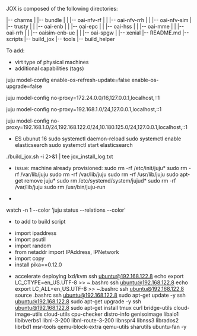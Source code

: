 JOX is composed of the following directories: 

|-- charms
|   |-- bundle
|   |  |-- oai-nfv-rf
|   |  |-- oai-nfv-rrh 
|   |  |-- oai-nfv-sim
|   |-- trusty
|   |   |-- oai-enb
|   |   |-- oai-epc
|   |   |-- oai-hss
|   |   |-- oai-mme
|   |   |-- oai-rrh
|   |   |-- oaisim-enb-ue
|   |   |-- oai-spgw
|   |-- xenial
|-- README.md
|-- scripts
    |-- build_jox
    |-- tools
        |-- build_helper
        
        
To add:
- virt type of physical machines
- additional capabilities (tags)
 

juju model-config enable-os-refresh-update=false enable-os-upgrade=false


juju model-config no-proxy=172.24.0.0/16,127.0.0.1,localhost,::1


juju model-config no-proxy=192.168.1.0/24,127.0.0.1,localhost,::1

juju model-config no-proxy=192.168.1.0/24,192.168.122.0/24,10.180.125.0/24,127.0.0.1,localhost,::1






- ES ubunut 16 
sudo systemctl daemon-reload
sudo systemctl enable elasticsearch
sudo systemctl start elasticsearch


./build_jox.sh -i 2>&1 | tee jox_install_log.txt

- issue: machine already provisioned:
sudo rm -rf /etc/init/juju*
sudo rm -rf /var/lib/juju
sudo rm -rf /var/lib/juju
sudo rm -rf /usr/lib/juju
sudo apt-get remove juju*
sudo rm /etc/systemd/system/jujud*
sudo rm -rf /var/lib/juju
sudo rm /usr/bin/juju-run

- 
watch -n 1 --color 'juju status --relations --color'


- to add to build script
* import ipaddress
* import psutil
* import random
* from netaddr import IPAddress, IPNetwork
* import copy
* install pika==0.12.0



- accelerate deploying lxd/kvm
ssh ubuntu@192.168.122.8 echo export LC_CTYPE=en_US.UTF-8 >> ~.bashrc
ssh ubuntu@192.168.122.8 echo export LC_ALL=en_US.UTF-8 >> ~.bashrc
ssh ubuntu@192.168.122.8 source .bashrc
ssh ubuntu@192.168.122.8 sudo apt-get update -y
ssh ubuntu@192.168.122.8 sudo apt-get upgrade -y
ssh ubuntu@192.168.122.8 sudo apt-get install tmux curl bridge-utils cloud-image-utils cloud-utils cpu-checker distro-info genisoimage libaio1 libibverbs1 libnl-3-200 libnl-route-3-200 libnspr4 libnss3 librados2 librbd1 msr-tools qemu-block-extra qemu-utils sharutils ubuntu-fan -y


